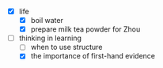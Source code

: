 - [x] life
    - [x] boil water
    - [x] prepare milk tea powder for Zhou
- [ ] thinking in learning
    - [ ] when to use structure
    - [x] the importance of first-hand evidence